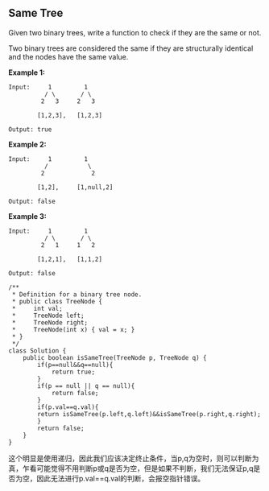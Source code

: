 ## Same Tree

Given two binary trees, write a function to check if they are the same or not.

Two binary trees are considered the same if they are structurally identical and the nodes have the same value.

**Example 1:**

```
Input:     1         1
          / \       / \
         2   3     2   3

        [1,2,3],   [1,2,3]

Output: true

```

**Example 2:**

```
Input:     1         1
          /           \
         2             2

        [1,2],     [1,null,2]

Output: false

```

**Example 3:**

```
Input:     1         1
          / \       / \
         2   1     1   2

        [1,2,1],   [1,1,2]

Output: false
```

~~~
/**
 * Definition for a binary tree node.
 * public class TreeNode {
 *     int val;
 *     TreeNode left;
 *     TreeNode right;
 *     TreeNode(int x) { val = x; }
 * }
 */
class Solution {
    public boolean isSameTree(TreeNode p, TreeNode q) {
        if(p==null&&q==null){
            return true;
        }
        if(p == null || q == null){
            return false;
        } 
        if(p.val==q.val){
        return isSameTree(p.left,q.left)&&isSameTree(p.right,q.right);
        }
        return false;
    }
}
~~~

这个明显是使用递归，因此我们应该决定终止条件，当p,q为空时，则可以判断为真，乍看可能觉得不用判断p或q是否为空，但是如果不判断，我们无法保证p,q是否为空，因此无法进行p.val==q.val的判断，会报空指针错误。